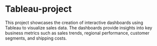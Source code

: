 # Tableau-project
This project showcases the creation of interactive dashboards using Tableau to visualize sales data. The dashboards provide insights into key business metrics such as sales trends, regional performance, customer segments, and shipping costs.
